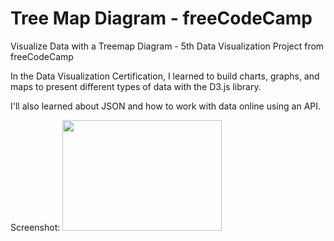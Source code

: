 # Tree Map Diagram - freeCodeCamp

Visualize Data with a Treemap Diagram - 5th Data Visualization Project from freeCodeCamp 

In the Data Visualization Certification, I learned to build charts, graphs, and maps to present 
different types of data with the D3.js library.

I'll also learned about JSON and how to work with data online using an API.

Screenshot: 
<img src="https://github.com/tomasproanop/tree-map-fee/blob/main/tree-map.jpeg" width="255" height="177">




